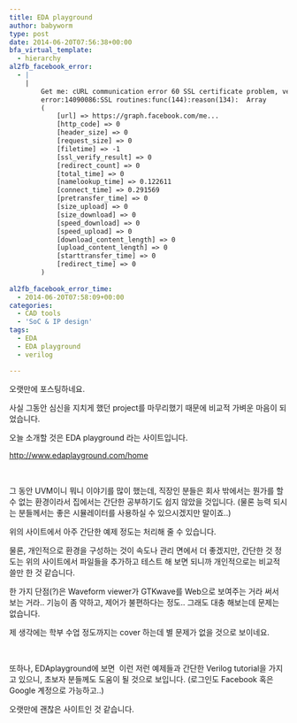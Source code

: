 ```yaml
---
title: EDA playground
author: babyworm
type: post
date: 2014-06-20T07:56:38+00:00
bfa_virtual_template:
  - hierarchy
al2fb_facebook_error:
  - |
    |
        Get me: cURL communication error 60 SSL certificate problem, verify that the CA cert is OK. Details:
        error:14090086:SSL routines:func(144):reason(134):  Array
        (
            [url] => https://graph.facebook.com/me...
            [http_code] => 0
            [header_size] => 0
            [request_size] => 0
            [filetime] => -1
            [ssl_verify_result] => 0
            [redirect_count] => 0
            [total_time] => 0
            [namelookup_time] => 0.122611
            [connect_time] => 0.291569
            [pretransfer_time] => 0
            [size_upload] => 0
            [size_download] => 0
            [speed_download] => 0
            [speed_upload] => 0
            [download_content_length] => 0
            [upload_content_length] => 0
            [starttransfer_time] => 0
            [redirect_time] => 0
        )
        
al2fb_facebook_error_time:
  - 2014-06-20T07:58:09+00:00
categories:
  - CAD tools
  - 'SoC & IP design'
tags:
  - EDA
  - EDA playground
  - verilog

---
```

오랫만에 포스팅하네요.

사실 그동안 심신을 지치게 했던 project를 마무리했기 때문에 비교적 가벼운 마음이 되었습니다.

오늘 소개할 것은 EDA playground 라는 사이트입니다.

<http://www.edaplayground.com/home>

 

그 동안 UVM이니 뭐니 이야기를 많이 했는데, 직장인 분들은 회사 밖에서는 뭔가를 할 수 없는 환경이라서 집에서는 간단한 공부하기도 쉽지 않았을 것입니다. (물론 능력 되시는 분들께서는 좋은 시뮬레이터를 사용하실 수 있으시겠지만 말이죠..)

위의 사이트에서 아주 간단한 예제 정도는 처리해 줄 수 있습니다.

물론, 개인적으로 환경을 구성하는 것이 속도나 관리 면에서 더 좋겠지만, 간단한 것 정도는 위의 사이트에서 파일들을 추가하고 테스트 해 보면 되니까 개인적으로는 비교적 쓸만 한 것 같습니다.

한 가지 단점(?)은 Waveform viewer가 GTKwave를 Web으로 보여주는 거라 써서 보는 거라.. 기능이 좀 약하고, 제어가 불편하다는 정도.. 그래도 대충 해보는데 문제는 없습니다.

제 생각에는 학부 수업 정도까지는 cover 하는데 별 문제가 없을 것으로 보이네요.

 

또하나, EDAplayground에 보면  이런 저런 예제들과 간단한 Verilog tutorial을 가지고 있으니, 초보자 분들께도 도움이 될 것으로 보입니다. (로그인도 Facebook 혹은 Google 계정으로 가능하고..)

오랫만에 괜찮은 사이트인 것 같습니다.